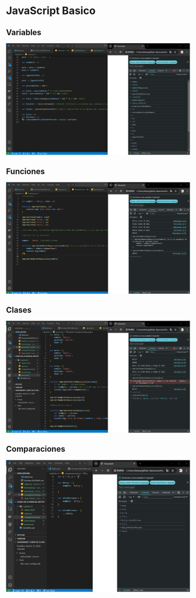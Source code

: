 # JavaScript Basico

## Variables

![](/Capitulo%20II/img/2.variables.png)

## Funciones

![](/Capitulo%20II/img/2.funciones.png)

## Clases

![](/Capitulo%20II/img/2.clases.png)

## Comparaciones

![](/Capitulo%20II/img/2.comparaciones.png)